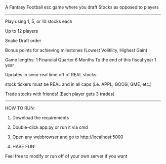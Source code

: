 A Fantasy Football esc game where you draft Stocks as opposed to players

-----------------------------------------------

Play using 1, 5, or 10 stocks each

Up to 12 players

Snake Draft order

Bonus points for achieving milestones (Lowest Volitility, Highest Gain)

Game lengths:
1 Financial Quarter
6 Months
To the end of this fiscal year
1 year

Updates in semi-real time off of REAL stocks

stock tickers must be REAL and in all caps (i.e. APPL, GOOG, GME, etc.)

Trade stocks with friends! (Each player gets 3 trades)

-------------------------------------------------

HOW TO RUN:

1. Download the requirements

2. Double-click app.py or run it via cmd

3. Open any webbrowser and go to http://localhost:5000

4. HAVE FUN!

Feel free to modify or run off of your own server if you want
